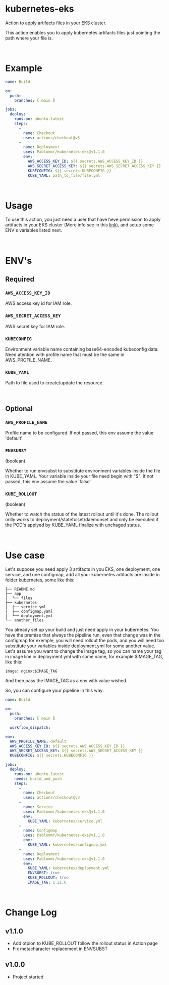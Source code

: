 # kubernetes-eks

Action to apply artifacts files in your [EKS](https://aws.amazon.com/pt/eks/) cluster.

This action enables you to apply kubernetes artifacts files just pointing the path where your file is.

<br>

# Example
```yml
name: Build

on:
  push:
    branches: [ main ]

jobs:
  deploy:
    runs-on: ubuntu-latest
    steps:
      -
        name: Checkout 
        uses: actions/checkout@v3
      -
        name: Deployment
        uses: Pablommr/kubernetes-eks@v1.1.0
        env:
          AWS_ACCESS_KEY_ID: ${{ secrets.AWS_ACCESS_KEY_ID }}
          AWS_SECRET_ACCESS_KEY: ${{ secrets.AWS_SECRET_ACCESS_KEY }}
          KUBECONFIG: ${{ secrets.KUBECONFIG }}
          KUBE_YAML: path_to_file/file.yml
```


<br>

# Usage
To use this action, you just need a user that have heve permission to apply artifacts in your EKS cluster (More info see in this [link](https://docs.aws.amazon.com/eks/latest/userguide/add-user-role.html)), and setup some ENV's variables listed next.

<br>

# ENV's

## Required

### `AWS_ACCESS_KEY_ID`

AWS access key id for IAM role.

### `AWS_SECRET_ACCESS_KEY`

AWS secret key for IAM role. 

### `KUBECONFIG`

Environment variable name containing base64-encoded kubeconfig data. Need atention with profile name that must be the same in AWS_PROFILE_NAME.

### `KUBE_YAML`

Path to file used to create/update the resource.

<br>

## Optional

### `AWS_PROFILE_NAME`

Profile name to be configured. If not passed, this env assume the value 'default'

### `ENVSUBST`
(boolean)

Whether to run envsubst to substitute environment variables inside the file in KUBE_YAML. Your variable inside your file need begin with "$". If not passed, this env assume the value 'false'

### `KUBE_ROLLOUT`
(boolean)

Whether to watch the status of the latest rollout until it's done. The rollout onlly works to deployment/statefulset/daemonset and only be executed if the POD's applyed by KUBE_YAML finalize with unchaged status.

<br>

# Use case

Let's suppose you need apply 3 artifacts in you EKS, one deployment, one service, and one configmap, add all your kubernetes artifacts are inside in folder kubernetes, some like this:

```
├── README.md
├── app
|  └── files
├── kubernetes
|  ├── service.yml
|  ├── configmap.yaml
|  └── deployment.yml
└── another_files
```
You already set up your build and just need apply in your kubernetes. You have the premise that always the pipeline run, even that change was in the configmap for exemple, you will need rollout the pods, and you will need too substitute your variables inside deployment.yml for some another value. Let's assume you want to change the image tag, so you can name your tag in image line in deployment.yml with some name, for example $IMAGE_TAG, like this:

```
image: nginx:$IMAGE_TAG
```

And then pass the IMAGE_TAG as a env with value wished. 

 So, you can configure your pipeline in this way:



```yml
name: Build

on:
  push:
    branches: [ main ]

  workflow_dispatch:

env:
  AWS_PROFILE_NAME: default
  AWS_ACCESS_KEY_ID: ${{ secrets.AWS_ACCESS_KEY_ID }}
  AWS_SECRET_ACCESS_KEY: ${{ secrets.AWS_SECRET_ACCESS_KEY }}
  KUBECONFIG: ${{ secrets.KUBECONFIG }}

jobs:
  deploy:
    runs-on: ubuntu-latest
    needs: build_and_push
    steps:
      -
        name: Checkout 
        uses: actions/checkout@v3
      -
        name: Service
        uses: Pablommr/kubernetes-eks@v1.1.0
        env:
          KUBE_YAML: kubernetes/service.yml
      -
        name: Configmap
        uses: Pablommr/kubernetes-eks@v1.1.0
        env:
          KUBE_YAML: kubernetes/configmap.yml
      -
        name: Deployment
        uses: Pablommr/kubernetes-eks@v1.1.0
        env:
          KUBE_YAML: kubernetes/deployment.yml
          ENVSUBST: true
          KUBE_ROLLOUT: true
          IMAGE_TAG: 1.21.6
```

<br>

# Change Log

## v1.1.0

- Add otpion to KUBE_ROLLOUT follow the rollout status in Action page
- Fix metacharacter replacement in ENVSUBST

## v1.0.0
- Project started